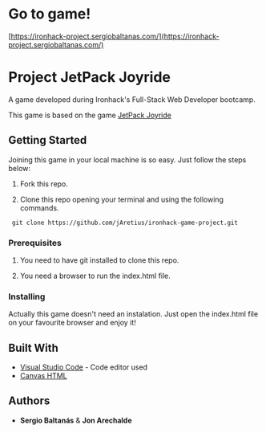 # Go to game!
[https://ironhack-project.sergiobaltanas.com/](https://ironhack-project.sergiobaltanas.com/)

# Project JetPack Joyride

A game developed during Ironhack's Full-Stack Web Developer bootcamp.

This game is based on the game [JetPack Joyride](https://play.google.com/store/apps/details?id=com.halfbrick.jetpackjoyride)

## Getting Started

Joining this game in your local machine is so easy. Just follow the steps below:

1. Fork this repo.

2. Clone this repo opening your terminal and using the following commands.

 ```
  git clone https://github.com/jAretius/ironhack-game-project.git
  ```

### Prerequisites

1. You need to have git installed to clone this repo.

2. You need a browser to run the index.html file.

### Installing

Actually this game doesn't need an instalation. Just open the index.html file on your favourite browser and enjoy it!

## Built With

* [Visual Studio Code](https://code.visualstudio.com/) - Code editor used
* [Canvas HTML](https://developer.mozilla.org/en-US/docs/Web/API/Canvas_API)

## Authors

* **Sergio Baltanás** & **Jon Arechalde**
